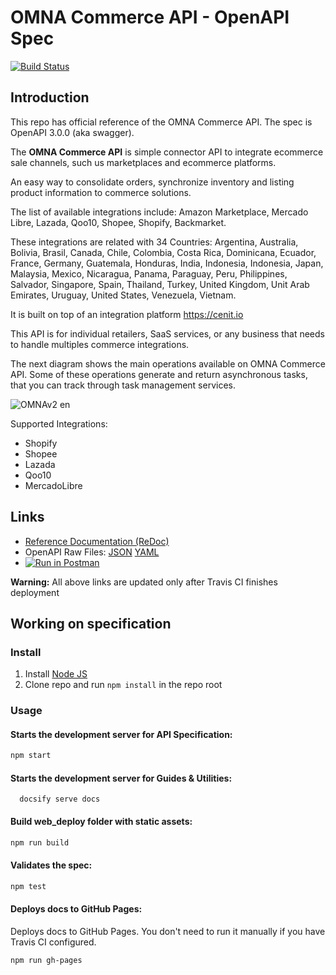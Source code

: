 # OMNA Commerce API - OpenAPI Spec
[![Build Status](https://travis-ci.com/cenit-io/eCapi.svg?branch=master)](https://travis-ci.com/cenit-io/eCapi)

## Introduction

This repo has official reference of the OMNA Commerce API. The spec is OpenAPI 3.0.0 (aka swagger).

The **OMNA Commerce API** is simple connector API to integrate ecommerce sale channels, such us 
marketplaces and ecommerce platforms.

An easy way to consolidate orders, synchronize inventory and listing product information to commerce solutions.

The list of available integrations include: Amazon Marketplace, Mercado Libre, Lazada, Qoo10, Shopee, Shopify, Backmarket.

These integrations are related with 34 Countries: Argentina, Australia, Bolivia, Brasil, Canada, Chile, Colombia, Costa Rica, Dominicana, Ecuador, France, Germany, Guatemala, Honduras, India, Indonesia, Indonesia, Japan, Malaysia, Mexico, Nicaragua, Panama, Paraguay, Peru, Philippines, Salvador, Singapore, Spain, Thailand, Turkey, United Kingdom, Unit Arab Emirates, Uruguay, United States, Venezuela, Vietnam.

It is built on top of an integration platform https://cenit.io

This API is for individual retailers, SaaS services, or any business that needs to handle multiples commerce integrations.

The next diagram shows the main operations available on OMNA Commerce API. Some of these operations generate and return asynchronous tasks, that you can track through task management services.

![OMNAv2 en](https://user-images.githubusercontent.com/4213488/64925350-c176a300-d7de-11e9-9a79-3fb0ccace204.png)

Supported Integrations:

* Shopify
* Shopee
* Lazada
* Qoo10
* MercadoLibre

## Links

- [Reference Documentation (ReDoc)](http://doc-api.omna.io)
- OpenAPI Raw Files: [JSON](https://doc-api.omna.io/api-spec/openapi.json) [YAML](https://doc-api.omna.io/api-spec/openapi.yaml)
- [![Run in Postman](https://run.pstmn.io/button.svg)](https://app.getpostman.com/run-collection/eb5947e10923dee87507)

**Warning:** All above links are updated only after Travis CI finishes deployment

## Working on specification
### Install

1. Install [Node JS](https://nodejs.org/)
2. Clone repo and run `npm install` in the repo root

### Usage

#### Starts the development server for API Specification:

```bash
npm start
```

#### Starts the development server for Guides & Utilities:

```
  docsify serve docs
```

#### Build web_deploy folder with static assets:

```bash
npm run build
```

#### Validates the spec:

```bash
npm test
```

#### Deploys docs to GitHub Pages:

Deploys docs to GitHub Pages. You don't need to run it manually if you have Travis CI configured.

```bash
npm run gh-pages
```